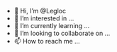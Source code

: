 - 👋 Hi, I’m @Legloc
- 👀 I’m interested in ...
- 🌱 I’m currently learning ...
- 💞️ I’m looking to collaborate on ...
- 📫 How to reach me ...

<!---
Legloc/Legloc is a ✨ special ✨ repository because its `README.md` (this file) appears on your GitHub profile.
You can click the Preview link to take a look at your changes.
--->
